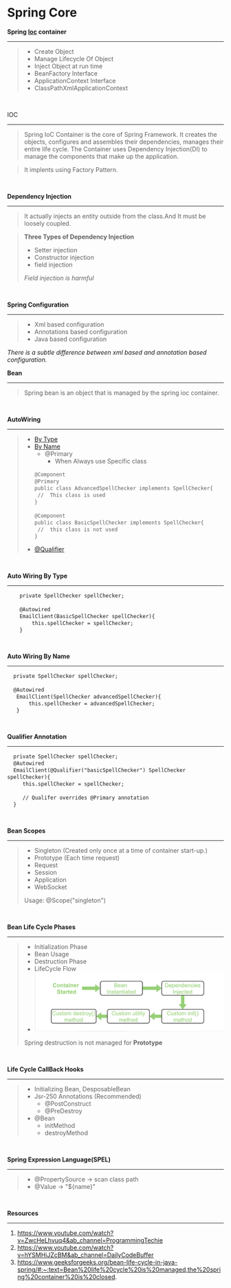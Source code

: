 # Spring Core
**Spring [Ioc](#myfootnote1) container** <hr />
> - Create Object
> - Manage Lifecycle Of Object
> - Inject Object at run time
> - BeanFactory Interface
> - ApplicationContext Interface
> - ClassPathXmlApplicationContext

<br />

<a name="myfootnote1">IOC</a> <hr />
>Spring IoC Container is the core of Spring Framework. It creates the objects, configures and assembles their dependencies, manages their entire life cycle. The Container uses Dependency Injection(DI) to manage the components that make up the application.

>It implents using Factory Pattern.
<br />

**Dependency Injection** <hr />
> It actually injects an entity outside from the class.And It must be loosely coupled.

> **Three Types of Dependency Injection**
>  - Setter injection
>  - Constructor injection
>  - field injection
> 
> _Field injection is harmful_
<br />

**Spring Configuration** <hr />
> - Xml based configuration
> - Annotations based configuration
> - Java based configuration

_There is a subtle difference between xml based and annotation based configuration._


**Bean** <hr />
> Spring bean is an object that is managed by the spring ioc container.

<br />

**AutoWiring** <hr />
> - [By Type](#myfootnote2)
> - [By Name](#myfootnote3)
>   - @Primary
>     - When Always use Specific class
   >    ```
   >    @Component
   >    @Primary
   >    public class AdvancedSpellChecker implements SpellChecker{
   >     //  This class is used
   >    }
   >  
   >    @Component
   >    public class BasicSpellChecker implements SpellChecker{
   >     //  this class is not used
   >    }
   >    ```
> - [@Qualifier](#myfootnote4)

<br />

<a name="myfootnote2">**Auto Wiring By Type**</a> <hr />
```
    private SpellChecker spellChecker;

    @Autowired
    EmailClient(BasicSpellChecker spellChecker){
        this.spellChecker = spellChecker;
    }
```

<br />

<a name="myfootnote3">**Auto Wiring By Name**</a> <hr />
```
  private SpellChecker spellChecker;
  
  @Autowired
   EmailClient(SpellChecker advancedSpellChecker){
       this.spellChecker = advancedSpellChecker;
   }
```
<br />

<a name="myfootnote4">**Qualifier Annotation**</a> <hr />
```
  private SpellChecker spellChecker;
  @Autowired
  EmailClient(@Qualifier("basicSpellChecker") SpellChecker spellChecker){
     this.spellChecker = spellChecker;
     
     // Qualifer overrides @Primary annotation
  }

```

<br />

**Bean Scopes** <hr />
> - Singleton (Created only once at a time of container start-up.)
> - Prototype (Each time request)
> - Request 
> - Session
> - Application
> - WebSocket
> 
> Usage: @Scope("singleton")

<br />

**Bean Life Cycle Phases** <hr />
> - Initialization Phase
> - Bean Usage
> - Destruction Phase 
> - LifeCycle Flow
>  - ![Alt text](beanLifeCycleFlow.png?raw=true "")
> 
>  
>  Spring destruction is not managed for **Prototype**

<br />

**Life Cycle CallBack Hooks** <hr />
> - Initializing Bean, DesposableBean
> - Jsr-250 Annotations (Recommended)
>   - @PostConstruct
>   - @PreDestroy
> - @Bean
>   - initMethod
>   - destroyMethod

<br />

**Spring Expression Language(SPEL)** <hr />
> - @PropertySource -> scan class path
> - @Value       -> "${name}"

<br />

**Resources** <hr />
1. https://www.youtube.com/watch?v=ZwcHeLhvuq4&ab_channel=ProgrammingTechie
2. https://www.youtube.com/watch?v=hYSMHiJZcBM&ab_channel=DailyCodeBuffer
3. https://www.geeksforgeeks.org/bean-life-cycle-in-java-spring/#:~:text=Bean%20life%20cycle%20is%20managed,the%20spring%20container%20is%20closed.
